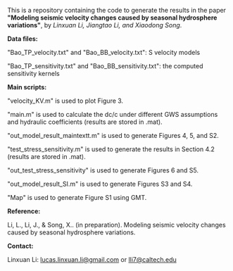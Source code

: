 This is a repository containing the code to generate the results in the paper **"Modeling seismic velocity changes caused by seasonal hydrosphere variations"**, by *Linxuan Li, Jiangtao Li, and Xiaodong Song*.


**Data files:**

"Bao_TP_velocity.txt" and "Bao_BB_velocity.txt": S velocity models

"Bao_TP_sensitivity.txt" and "Bao_BB_sensitivity.txt": the computed sensitivity kernels


**Main scripts:**

"velocity_KV.m" is used to plot Figure 3.

"main.m" is used to calculate the dc/c under different GWS assumptions and hydraulic coefficients (results are stored in .mat).

"out_model_result_maintextt.m" is used to generate Figures 4, 5, and S2.

"test_stress_sensitivity.m" is used to generate the results in Section 4.2 (results are stored in .mat).

"out_test_stress_sensitivity" is used to generate Figures 6 and S5.

"out_model_result_SI.m" is used to generate Figures S3 and S4.

"Map" is used to generate Figure S1 using GMT.


**Reference:**

Li, L., Li, J., & Song, X.. (in preparation). Modeling seismic velocity changes caused by seasonal hydrosphere variations.

**Contact:**

Linxuan Li: lucas.linxuan.li@gmail.com or lli7@caltech.edu
